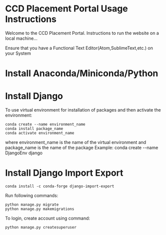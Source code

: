 # CCD Placement Portal Usage Instructions

Welcome to the CCD Placement Portal.
Instructions to run the website on a local machine...

Ensure that you have a Functional Text Editor(Atom,SublimeText,etc.) on your System

# Install Anaconda/Miniconda/Python 

# Install Django

To use virtual environment for installation of packages and then activate the environment:

	conda create --name environment_name 
	conda install package_name 
	conda activate environment_name

where environment_name is the name of the virtual environment and package_name is the name of the package 
Example: conda create --name DjangoEnv django 

# Install Django Import Export 
	conda install -c conda-forge django-import-export  

Run following commands:
	
	python manage.py migrate
	python manage.py makemigrations

To login, create account using command:

	python manage.py createsuperuser







